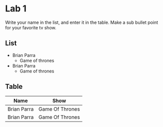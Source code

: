 # Lab 1
Write your name in the list, and enter it in the table. Make a sub bullet point for your favorite tv show.

## List
* Brian Parra
  * Game of thrones
* Brian Parra
  * Game of thrones
 
 
 
## Table
| Name | Show|
| ------------- | ------------- |
| Brian Parra     | Game Of Thrones|
| Brian Parra     | Game Of Thrones|
